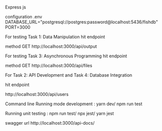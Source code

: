 
Express js

configuration .env 
DATABASE_URL="postgresql://postgres:password@localhost:5436/fishdb"
PORT=3000

For testing Task 1: Data Manipulation hit endpoint

method GET http://localhost:3000/api/output

For testing Task 3: Asynchronous Programming hit endpoint

method GET http://localhost:3000/api/files

For Task 2: API Development and Task 4: Database Integration

hit endpoint

http://localhost:3000/api/users

Command line Running mode development : yarn dev/ npm run test

Running unit testing : npm run test/ npx jest/ yarn jest

swagger url
http://localhost:3000/api-docs/
